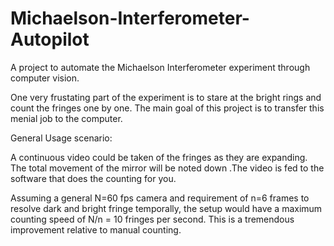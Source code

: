 # Michaelson-Interferometer-Autopilot
A project to automate the Michaelson Interferometer experiment through computer vision.

One very frustating part of the experiment is to stare at the bright rings and count the fringes one by one.
The main goal of this project is to transfer this menial job to the computer.

General Usage scenario:

A continuous video could be taken of the fringes as they are expanding. The total movement of the mirror will be noted down .The video is fed to the software that does the counting for you.

Assuming a general  N=60 fps camera and requirement of n=6 frames to resolve dark and bright fringe temporally, the setup would have a maximum counting speed of  N/n = 10 fringes per second. This is a tremendous improvement relative to manual counting.
